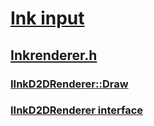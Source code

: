 # [Ink input](../_input_ink/index.md)
## [Inkrenderer.h](index.md)
### [IInkD2DRenderer::Draw](../inkrenderer/nf-inkrenderer-iinkd2drenderer-draw.md)
### [IInkD2DRenderer interface](../inkrenderer/nn-inkrenderer-iinkd2drenderer.md)
